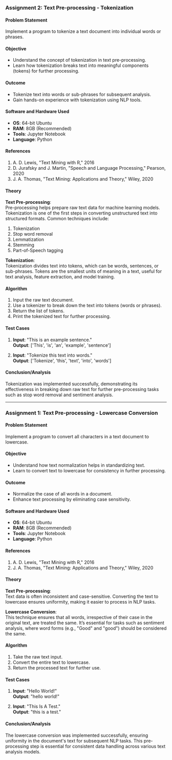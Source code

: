 ### **Assignment 2: Text Pre-processing - Tokenization**

#### **Problem Statement**
Implement a program to tokenize a text document into individual words or phrases.

#### **Objective**
- Understand the concept of tokenization in text pre-processing.
- Learn how tokenization breaks text into meaningful components (tokens) for further processing.

#### **Outcome**
- Tokenize text into words or sub-phrases for subsequent analysis.
- Gain hands-on experience with tokenization using NLP tools.

#### **Software and Hardware Used**
- **OS**: 64-bit Ubuntu  
- **RAM**: 8GB (Recommended)  
- **Tools**: Jupyter Notebook  
- **Language**: Python  

#### **References**
1. A. D. Lewis, "Text Mining with R," 2016  
2. D. Jurafsky and J. Martin, "Speech and Language Processing," Pearson, 2020  
3. J. A. Thomas, "Text Mining: Applications and Theory," Wiley, 2020  

#### **Theory**
**Text Pre-processing**:  
Pre-processing helps prepare raw text data for machine learning models. Tokenization is one of the first steps in converting unstructured text into structured formats. Common techniques include:
1. Tokenization
2. Stop word removal
3. Lemmatization
4. Stemming
5. Part-of-Speech tagging

**Tokenization**:  
Tokenization divides text into tokens, which can be words, sentences, or sub-phrases. Tokens are the smallest units of meaning in a text, useful for text analysis, feature extraction, and model training.

#### **Algorithm**
1. Input the raw text document.
2. Use a tokenizer to break down the text into tokens (words or phrases).
3. Return the list of tokens.
4. Print the tokenized text for further processing.

#### **Test Cases**
1. **Input**: "This is an example sentence."  
   **Output**: ['This', 'is', 'an', 'example', 'sentence']

2. **Input**: "Tokenize this text into words."  
   **Output**: ['Tokenize', 'this', 'text', 'into', 'words']

#### **Conclusion/Analysis**
Tokenization was implemented successfully, demonstrating its effectiveness in breaking down raw text for further pre-processing tasks such as stop word removal and sentiment analysis.

---

### **Assignment 1: Text Pre-processing - Lowercase Conversion**

#### **Problem Statement**
Implement a program to convert all characters in a text document to lowercase.

#### **Objective**
- Understand how text normalization helps in standardizing text.
- Learn to convert text to lowercase for consistency in further processing.

#### **Outcome**
- Normalize the case of all words in a document.
- Enhance text processing by eliminating case sensitivity.

#### **Software and Hardware Used**
- **OS**: 64-bit Ubuntu  
- **RAM**: 8GB (Recommended)  
- **Tools**: Jupyter Notebook  
- **Language**: Python  

#### **References**
1. A. D. Lewis, "Text Mining with R," 2016  
2. J. A. Thomas, "Text Mining: Applications and Theory," Wiley, 2020  

#### **Theory**
**Text Pre-processing**:  
Text data is often inconsistent and case-sensitive. Converting the text to lowercase ensures uniformity, making it easier to process in NLP tasks.

**Lowercase Conversion**:  
This technique ensures that all words, irrespective of their case in the original text, are treated the same. It’s essential for tasks such as sentiment analysis, where word forms (e.g., "Good" and "good") should be considered the same.

#### **Algorithm**
1. Take the raw text input.
2. Convert the entire text to lowercase.
3. Return the processed text for further use.

#### **Test Cases**
1. **Input**: "Hello World!"  
   **Output**: "hello world!"

2. **Input**: "This Is A Test."  
   **Output**: "this is a test."

#### **Conclusion/Analysis**
The lowercase conversion was implemented successfully, ensuring uniformity in the document's text for subsequent NLP tasks. This pre-processing step is essential for consistent data handling across various text analysis models.